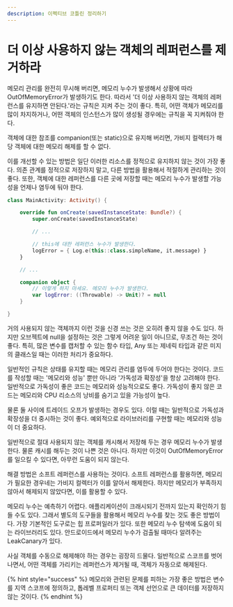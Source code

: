 ```yaml
---
description: 이펙티브 코틀린 정리하기
---
```


# 더 이상 사용하지 않는 객체의 레퍼런스를 제거하라

메모리 관리를 완전히 무시해 버리면, 메모리 누수가 발생해서 상황에 따라 OutOfMemoryError가 발생하기도 한다. 따라서 '더 이상 사용하지 않는 객체의 레퍼런스를 유지하면 안된다.'라는 규칙은 지켜 주는 것이 좋다. 특히, 어떤 객체가 메모리를 많이 차지하거나, 어떤 객체의 인스턴스가 많이 생성될 경우에는 규칙을 꼭 지켜줘야 한다.

객체에 대한 참조를 companion(또는 static)으로 유지해 버리면, 가비지 컬렉터가 해당 객체에 대한 메모리 해제를 할 수 없다.

이를 개선할 수 있는 방법은 일단 이러한 리소스를 정적으로 유지하지 않는 것이 가장 좋다. 의존 관계를 정적으로 저장하지 말고, 다른 방법을 활용해서 적절하게 관리하는 것이 좋다. 또한, 객체에 대한 레퍼런스를 다른 곳에 저장할 때는 메모리 누수가 발생할 가능성을 언제나 염두에 둬야 한다.

```kotlin
class MainActivity: Activity() {

    override fun onCreate(savedInstanceState: Bundle?) {
        super.onCreate(savedInstanceState)

        // ...

        // this에 대한 레퍼런스 누수가 발생한다.
        logError = { Log.e(this::class.simpleName, it.message) }
    }

    // ...

    companion object {
        // 이렇게 하지 마세요. 메모리 누수가 발생한다.
        var logError: ((Throwable) -> Unit)? = null
    }

}
```

거의 사용되지 않는 객체까지 이런 것을 신경 쓰는 것은 오히려 좋지 않을 수도 있다. 하지만 오브젝트에 null을 설정하는 것은 그렇게 어려운 일이 아니므로, 무조건 하는 것이 좋다. 특히, 많은 변수를 캡처할 수 있는 함수 타입, Any 또는 제네릭 타입과 같은 미지의 클래스일 때는 이러한 처리가 중요하다.

일반적인 규칙은 상태를 유지할 때는 메모리 관리를 염두에 두어야 한다는 것이다. 코드를 작성할 때는 '메모리와 성능' 뿐만 아니라 '가독성과 확장성'을 항상 고려해야 한다. 일반적으로 가독성이 좋은 코드는 메모리와 성능적으로도 좋다. 가독성이 좋지 않은 코드는 메모리와 CPU 리소스의 낭비를 숨기고 있을 가능성이 높다.

물론 둘 사이에 트레이드 오프가 발생하는 경우도 있다. 이럴 때는 일반적으로 가독성과 확장성을 더 중시하는 것이 좋다. 예외적으로 라이브러리를 구현할 때는 메모리와 성능이 더 중요하다.

일반적으로 절대 사용되지 않는 객체를 캐시해서 저장해 두는 경우 메모리 누수가 발생한다. 물론 캐시를 해두는 것이 나쁜 것은 아니다. 하지만 이것이 OutOfMemoryError를 일으킬 수 있다면, 아무런 도움이 되지 않는다.

해결 방법은 소프트 레퍼런스를 사용하는 것이다. 소프트 레퍼런스를 활용하면, 메모리가 필요한 경우네는 가비지 컬렉터가 이를 알아서 해제한다. 하지만 메모리가 부족하지 않아서 해제되지 않았다면, 이를 활용할 수 있다.

메모리 누수는 예측하기 어렵다. 애플리케이션이 크래시되기 전까지 있는지 확인하기 힘들 수도 있다. 그래서 별도의 도구들을 활용해서 메모리 누수를 찾는 것도 좋은 방법이다. 가장 기본적인 도구로는 힙 프로퍼일러가 있다. 또한 메모리 누수 탐색에 도움이 되는 라이브러리도 있다. 안드로이드에서 메모리 누수가 검출될 때마다 알려주는 LeakCanary가 있다.

사실 객체를 수동으로 해제해야 하는 경우는 굉장히 드물다. 일반적으로 스코프를 벗어나면서, 어떤 객체를 가리키는 레퍼런스가 제거될 때, 객체가 자동으로 해제된다. 

{% hint style="success" %}
메모리와 관련된 문제를 피하는 가장 좋은 방법은 변수를 지역 스코프에 정의하고, 톱레벨 프로퍼티 또는 객체 선언으로 큰 데이터를 저장하지 않는 것이다.
{% endhint %}